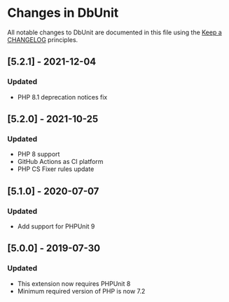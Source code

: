 # Changes in DbUnit

All notable changes to DbUnit are documented in this file using the [Keep a CHANGELOG](http://keepachangelog.com/) principles.

## [5.2.1] - 2021-12-04

### Updated

* PHP 8.1 deprecation notices fix

## [5.2.0] - 2021-10-25

### Updated

* PHP 8 support
* GitHub Actions as CI platform
* PHP CS Fixer rules update

## [5.1.0] - 2020-07-07

### Updated

* Add support for PHPUnit 9

## [5.0.0] - 2019-07-30

### Updated

* This extension now requires PHPUnit 8
* Minimum required version of PHP is now 7.2
